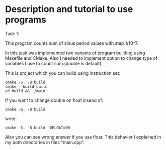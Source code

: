 # Description and tutorial to use programs

Task 1:

This program counts sum of sinus period values with step 1/10^7. 

In this task was implemented two variants of program building using Makefile and CMake.
Also I needed to implement option to change type of variables I use to count sum.(double is default)


This is project which you can build using instruction set:

    cmake -S. -B build
    cmake --build build
    cd build && ./main

If you want to change double on float 
insead of:
    
    cmake -S. -B build
    
write:

    cmake -S. -B build -DFLOAT=ON


Also you can see wrong answer if you use float. This behavior I explained in my both directories in files "main.cpp".
